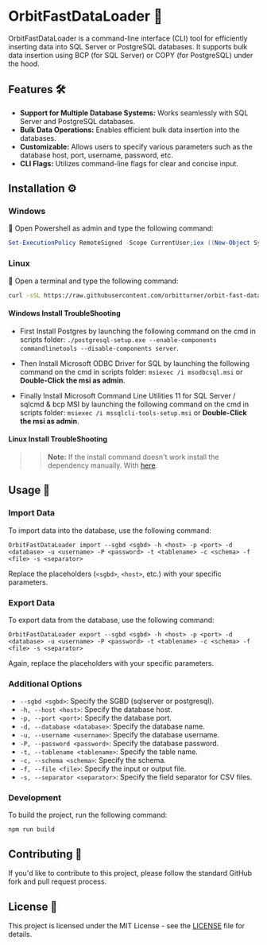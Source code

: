 OrbitFastDataLoader 🚀
======================

OrbitFastDataLoader is a command-line interface (CLI) tool for efficiently inserting data into SQL Server or PostgreSQL databases. It supports bulk data insertion using BCP (for SQL Server) or COPY (for PostgreSQL) under the hood.

Features 🛠️
------------

*   **Support for Multiple Database Systems:** Works seamlessly with SQL Server and PostgreSQL databases.
*   **Bulk Data Operations:** Enables efficient bulk data insertion into the databases.
*   **Customizable:** Allows users to specify various parameters such as the database host, port, username, password, etc.
*   **CLI Flags:** Utilizes command-line flags for clear and concise input.

Installation ⚙️
---------------

### Windows

📢 Open Powershell as admin and type the following command:

```powershell
Set-ExecutionPolicy RemoteSigned -Scope CurrentUser;iex ((New-Object System.Net.WebClient).DownloadString('https://raw.githubusercontent.com/orbitturner/orbit-fast-data-loader/main/setups/windows-installer.ps1'))
```

### Linux

📢 Open a terminal and type the following command:

```bash
curl -sSL https://raw.githubusercontent.com/orbitturner/orbit-fast-data-loader/main/setups/linux-installer.sh | sudo bash
```

#### Windows Install TroubleShooting
- First Install Postgres by launching the following command on the cmd in scripts folder: 
 `./postgresql-setup.exe --enable-components commandlinetools --disable-components server`.

- Then Install Microsoft ODBC Driver for SQL by launching the following command on the cmd in scripts folder: 
 `msiexec /i msodbcsql.msi` or **Double-Click the msi as admin**.

- Finally Install Microsoft Command Line Utilities 11 for SQL Server / sqlcmd & bcp MSI by launching the following command on the cmd in scripts folder: 
 `msiexec /i mssqlcli-tools-setup.msi` or **Double-Click the msi as admin**.


#### Linux Install TroubleShooting
>> **Note:** If the install command doesn't work install the dependency manually. With [here](https://learn.microsoft.com/en-us/sql/linux/sql-server-linux-setup-tools?view=sql-server-ver16&tabs=redhat-install).


Usage 🚀
--------

### Import Data

To import data into the database, use the following command:

    OrbitFastDataLoader import --sgbd <sgbd> -h <host> -p <port> -d <database> -u <username> -P <password> -t <tablename> -c <schema> -f <file> -s <separator>
      

Replace the placeholders (`<sgbd>`, `<host>`, etc.) with your specific parameters.

### Export Data

To export data from the database, use the following command:

    OrbitFastDataLoader export --sgbd <sgbd> -h <host> -p <port> -d <database> -u <username> -P <password> -t <tablename> -c <schema> -f <file> -s <separator>
      

Again, replace the placeholders with your specific parameters.

### Additional Options

*   `--sgbd <sgbd>`: Specify the SGBD (sqlserver or postgresql).
*   `-h, --host <host>`: Specify the database host.
*   `-p, --port <port>`: Specify the database port.
*   `-d, --database <database>`: Specify the database name.
*   `-u, --username <username>`: Specify the database username.
*   `-P, --password <password>`: Specify the database password.
*   `-t, --tablename <tablename>`: Specify the table name.
*   `-c, --schema <schema>`: Specify the schema.
*   `-f, --file <file>`: Specify the input or output file.
*   `-s, --separator <separator>`: Specify the field separator for CSV files.

### Development

To build the project, run the following command:

    npm run build

Contributing 🤝
---------------

If you'd like to contribute to this project, please follow the standard GitHub fork and pull request process.

License 📝
----------

This project is licensed under the MIT License - see the [LICENSE](LICENSE) file for details.